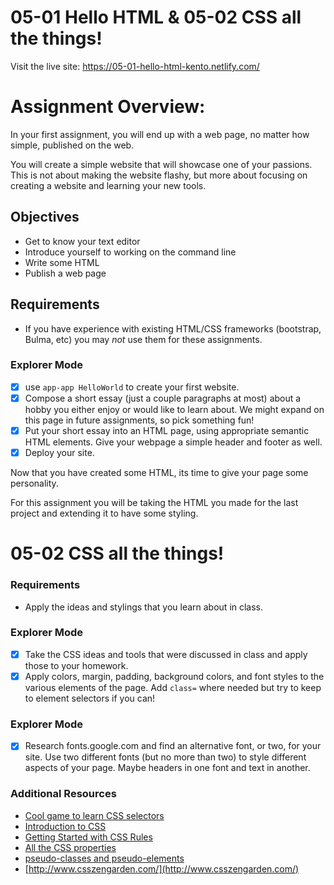 # 05-01 Hello HTML & 05-02 CSS all the things!

Visit the live site: https://05-01-hello-html-kento.netlify.com/

# Assignment Overview:

In your first assignment, you will end up with a web page, no matter how simple,
published on the web.

You will create a simple website that will showcase one of your passions. This
is not about making the website flashy, but more about focusing on creating a
website and learning your new tools.

## Objectives

- Get to know your text editor
- Introduce yourself to working on the command line
- Write some HTML
- Publish a web page

## Requirements

- If you have experience with existing HTML/CSS frameworks (bootstrap, Bulma, etc) you may _not_ use them for these assignments.

### Explorer Mode

- [x] use `app-app HelloWorld` to create your first website.
- [x] Compose a short essay (just a couple paragraphs at most) about a hobby you either enjoy or would like to learn about. We might expand on this page in future assignments, so pick something fun!
- [x] Put your short essay into an HTML page, using appropriate semantic HTML elements. Give your webpage a simple header and footer as well.
- [x] Deploy your site.

Now that you have created some HTML, its time to give your page some personality.

For this assignment you will be taking the HTML you made for the last project and extending it to have some styling.

# 05-02 CSS all the things!

### Requirements

- Apply the ideas and stylings that you learn about in class.

### Explorer Mode

- [x] Take the CSS ideas and tools that were discussed in class and apply those to your homework.
- [x] Apply colors, margin, padding, background colors, and font styles to the various elements of the page. Add `class=` where needed but try to keep to element selectors if you can!

### Explorer Mode

- [x] Research fonts.google.com and find an alternative font, or two, for your site. Use two different fonts (but no more than two) to style different aspects of your page. Maybe headers in one font and text in another.

### Additional Resources

- [Cool game to learn CSS selectors](https://flukeout.github.io/)
- [Introduction to CSS](https://developer.mozilla.org/en-US/docs/Learn/CSS/Introduction_to_CSS)
- [Getting Started with CSS Rules](https://developer.mozilla.org/en-US/docs/Learn/Getting_started_with_the_web/CSS_basics#Anatomy_of_a_CSS_ruleset)
- [All the CSS properties](https://developer.mozilla.org/en-US/docs/Web/CSS/Reference#Keyword_index)
- [pseudo-classes and pseudo-elements](https://developer.mozilla.org/en-US/docs/Learn/CSS/Introduction_to_CSS/Pseudo-classes_and_pseudo-elements)
- [http://www.csszengarden.com/](http://www.csszengarden.com/)
